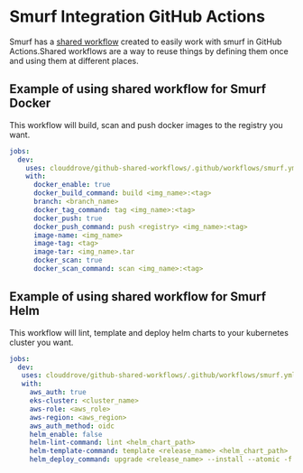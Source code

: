 # Smurf Integration GitHub Actions
Smurf has a [shared workflow](https://github.com/clouddrove/github-shared-workflows/tree/feat/smurf_shared_workflow/docs)  created to easily work with smurf in GitHub Actions.Shared workflows are a way to reuse things by defining them once and using them at different places.

## Example of using shared workflow for Smurf Docker
This workflow will build, scan and push docker images to the registry you want.
```yaml
jobs:
  dev:
    uses: clouddrove/github-shared-workflows/.github/workflows/smurf.yml@master
    with:
      docker_enable: true
      docker_build_command: build <img_name>:<tag>
      branch: <branch_name>
      docker_tag_command: tag <img_name>:<tag>
      docker_push: true
      docker_push_command: push <registry> <img_name>:<tag>
      image-name: <img_name>
      image-tag: <tag>
      image-tar: <img_name>.tar
      docker_scan: true
      docker_scan_command: scan <img_name>:<tag>
```

## Example of using shared workflow for Smurf Helm
This workflow will lint, template and deploy helm charts to your kubernetes cluster you want.
```yaml
jobs: 
  dev:
   uses: clouddrove/github-shared-workflows/.github/workflows/smurf.yml@master
   with:
     aws_auth: true
     eks-cluster: <cluster_name>
     aws-role: <aws_role>
     aws-region: <aws_region>
     aws_auth_method: oidc
     helm_enable: false
     helm-lint-command: lint <helm_chart_path>
     helm-template-command: template <release_name> <helm_chart_path>
     helm_deploy_command: upgrade <release_name> --install --atomic -f <helm_chart_path>/values.yaml <helm_chart_path>
```